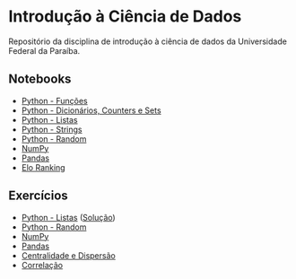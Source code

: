 # Introdução à Ciência de Dados

Repositório da disciplina de introdução à ciência de dados da Universidade Federal da Paraíba.

## Notebooks

- [Python - Funções](https://github.com/yurimalheiros/icd/blob/master/Python%20-%20Funções.ipynb)
- [Python - Dicionários, Counters e Sets](https://github.com/yurimalheiros/icd/blob/master/Python%20-%20Dicionários%2C%20Counters%20e%20Sets.ipynb)
- [Python - Listas](https://github.com/yurimalheiros/icd/blob/master/Python%20-%20Listas.ipynb)
- [Python - Strings](https://github.com/yurimalheiros/icd/blob/master/Python%20-%20Strings.ipynb)
- [Python - Random](https://github.com/yurimalheiros/icd/blob/master/Python%20-%20Random.ipynb)
- [NumPy](https://github.com/yurimalheiros/icd/blob/master/NumPy.ipynb)
- [Pandas](https://github.com/yurimalheiros/icd/blob/master/Pandas.ipynb)
- [Elo Ranking](https://github.com/yurimalheiros/icd/blob/master/Elo%20Ranking.ipynb)

## Exercícios

- [Python - Listas](https://github.com/yurimalheiros/icd/blob/master/Exerc%C3%ADcio%20-%20Python%20-%20Listas.ipynb) ([Solução](https://github.com/yurimalheiros/icd/blob/master/Exerc%C3%ADcio%20-%20Python%20-%20Listas%20-%20Solução.ipynb))
- [Python - Random](https://github.com/yurimalheiros/icd/blob/master/Exerc%C3%ADcio%20-%20Python%20-%20Random.ipynb)
- [NumPy](https://github.com/yurimalheiros/icd/blob/master/Exerc%C3%ADcio%20-%20NumPy.ipynb)
- [Pandas](https://github.com/yurimalheiros/icd/blob/master/Exerc%C3%ADcio%20-%20Pandas.ipynb)
- [Centralidade e Dispersão](https://github.com/yurimalheiros/icd/blob/master/Exerc%C3%ADcio%20-%20Medidas%20de%20Centralidade%20e%20Dispersão.ipynb)
- [Correlação](https://github.com/yurimalheiros/icd/blob/master/Exerc%C3%ADcio%20-%20Correlação.ipynb)
